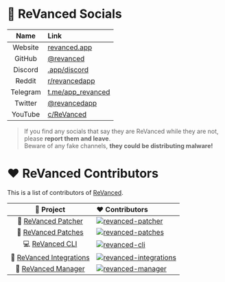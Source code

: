 # 📌 ReVanced Socials
|        Name        | Link                                                                                    |
| :----------------------: | :------------------------------------------------------------------------------------------------ |
| Website | [revanced.app](https://revanced.app)
| GitHub | [@revanced](https://github.com/revanced)
| Discord | [.app/discord](https://revanced.app/discord)
| Reddit | [r/revancedapp](https://reddit.com/r/revancedapp)
| Telegram | [t.me/app_revanced](https://t.me/app_revanced)
| Twitter | [@revancedapp](https://twitter.com/revancedapp)
| YouTube | [c/ReVanced](https://www.youtube.com/c/ReVanced)

> If you find any socials that say they are ReVanced while they are not, please **report them and leave**. <br>
> Beware of any fake channels, **they could be distributing malware!**

# ♥️ ReVanced Contributors

This is a list of contributors of [ReVanced](https://revanced.app).

[revanced-patcher]: https://contrib.rocks/image?repo=revanced/revanced-patcher
[revanced-patches]: https://contrib.rocks/image?repo=revanced/revanced-patches
[revanced-cli]: https://contrib.rocks/image?repo=revanced/revanced-cli
[revanced-integrations]: https://contrib.rocks/image?repo=revanced/revanced-integrations
[revanced-manager]: https://contrib.rocks/image?repo=revanced/revanced-manager

|        🔻 Project        | ❤ Contributors                                                                                    |
| :----------------------: | :------------------------------------------------------------------------------------------------ |
|   💉 [ReVanced Patcher](https://github.com/revanced/revanced-patcher)    | [![revanced-patcher]](https://github.com/revanced/revanced-patcher/graphs/contributors)           |
|   🧩 [ReVanced Patches](https://github.com/revanced/revanced-patches)    | [![revanced-patches]](https://github.com/revanced/revanced-patches/graphs/contributors)           |
|     💻 [ReVanced CLI](https://github.com/revanced/revanced-cli)      | [![revanced-cli]](https://github.com/revanced/revanced-cli/graphs/contributors)                   |
| 🔩 [ReVanced Integrations](https://github.com/revanced/revanced-integrations) | [![revanced-integrations]](https://github.com/revanced/revanced-integrations/graphs/contributors) |
|    💊 [ReVanced Manager](https://github.com/revanced/revanced-manager)   | [![revanced-manager]](https://github.com/revanced/revanced-manager/graphs/contributors)           |
